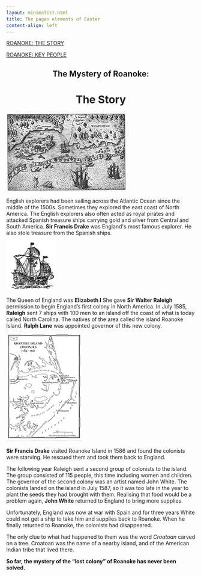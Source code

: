 ```yaml
---
layout: minimalist.html
title: The pagan elements of Easter
content-align: left
---
```

[ROANOKE: THE STORY](index.html)

[ROANOKE: KEY PEOPLE](index.html)

## <center>The Mystery of Roanoke:</center>
# <center>The Story</center>

![image-1](../../assets/images/roanoke-3.jpg)

English explorers had been sailing across the Atlantic Ocean since the middle of the 1500s.
Sometimes they explored the east coast of North America.
The English explorers also often acted as royal pirates and attacked Spanish treasure ships carrying gold and silver from Central and South America.
**Sir Francis Drake** was England's most famous explorer.
He also stole treasure from the Spanish ships.

![image-2](../../assets/images/roanoke-2.jpg)

The Queen of England was **Elizabeth I** She gave **Sir Walter Raleigh** permission to begin England’s first colony in North America. In July 1585, **Raleigh** sent 7 ships with 100 men to an island off the coast of what is today called North Carolina. The natives of the area called the island Roanoke Island. **Ralph Lane** was appointed governor of this new colony.

![image-3](../../assets/images/roanoke-1.jpg)

**Sir Francis Drake** visited Roanoke Island in 1586 and found the colonists were starving. He rescued them and took them back to England.

The following year Raleigh sent a second group of colonists to the island. The group consisted of 115 people, this time including women and children. The governor of the second colony was an artist named John White. The colonists landed on the island in July 1587, so it was too late in the year to plant the seeds they had brought with them. Realising that food would be a problem again, **John White** returned to England to bring more supplies.

Unfortunately, England was now at war with Spain and for three years White could not get a ship to take him and supplies back to Roanoke. When he finally returned to Roanoke, the colonists had disappeared.

The only clue to what had happened to them was the word _Croatoan_ carved on a tree. Croatoan was the name of a nearby island, and of the American Indian tribe that lived there.

**So far, the mystery of the “lost colony” of Roanoke has never been solved.**
